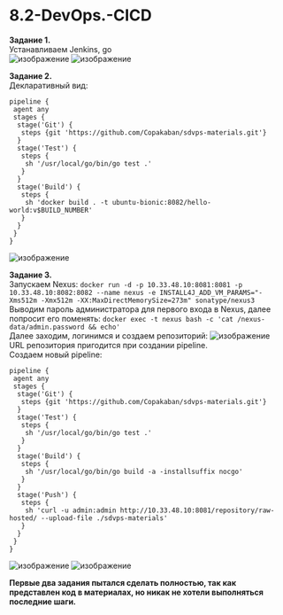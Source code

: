 # 8.2-DevOps.-CICD
**Задание 1.**  
Устанавливаем Jenkins, go  
![изображение](https://user-images.githubusercontent.com/118304300/230894982-810c262a-0392-4065-abaa-5ac1273ae9af.png)
![изображение](https://user-images.githubusercontent.com/118304300/230895683-28f3cf48-2bfd-460a-9289-ef779886f8dd.png)  

**Задание 2.**  
Декларативный вид:
```
pipeline {
 agent any
 stages {
  stage('Git') {
   steps {git 'https://github.com/Copakaban/sdvps-materials.git'}
  }
  stage('Test') {
   steps {
    sh '/usr/local/go/bin/go test .'
   }
  }
  stage('Build') {
   steps {
    sh 'docker build . -t ubuntu-bionic:8082/hello-world:v$BUILD_NUMBER'
   }
  }
 }
}
```
![изображение](https://user-images.githubusercontent.com/118304300/230896347-7508d79c-c21f-47e1-a3f3-100fd4f73a9d.png)  

**Задание 3.**  
Запускаем Nexus: `docker run -d -p 10.33.48.10:8081:8081 -p 10.33.48.10:8082:8082 --name nexus -e INSTALL4J_ADD_VM_PARAMS="-Xms512m -Xmx512m -XX:MaxDirectMemorySize=273m" sonatype/nexus3`  
Выводим пароль администратора для первого входа в Nexus, далее попросит его поменять: `docker exec -t nexus bash -c 'cat /nexus-data/admin.password && echo'`  
Далее заходим, логинимся и создаем репозиторий:
![изображение](https://user-images.githubusercontent.com/118304300/230870669-1ca8e5bb-4456-4d91-b5db-4bca581511ff.png)  
URL репозитория пригодится при создании pipeline.  
Создаем новый pipeline:  
```
pipeline {
 agent any
 stages {
  stage('Git') {
   steps {git 'https://github.com/Copakaban/sdvps-materials.git'}
  }
  stage('Test') {
   steps {
    sh '/usr/local/go/bin/go test .'
   }
  }
  stage('Build') {
   steps {
    sh '/usr/local/go/bin/go build -a -installsuffix nocgo'
   }
  }
  stage('Push') {
   steps {
    sh 'curl -u admin:admin http://10.33.48.10:8081/repository/raw-hosted/ --upload-file ./sdvps-materials' 
   }
  }
 }
}
```
![изображение](https://user-images.githubusercontent.com/118304300/230872175-2de3cef1-7c9f-4365-8015-862053389b31.png)
![изображение](https://user-images.githubusercontent.com/118304300/230872520-72c03e19-fd9b-4217-a976-ad72038beaa8.png)  

**Первые два задания пытался сделать полностью, так как представлен код в материалах, но никак не хотели выполняться последние шаги.**
